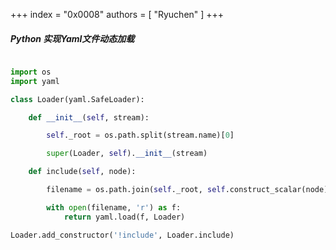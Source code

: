 +++
index = "0x0008"
authors = [
    "Ryuchen"
]
+++

##### Python 实现Yaml文件动态加载

```Python

import os
import yaml

class Loader(yaml.SafeLoader):

    def __init__(self, stream):

        self._root = os.path.split(stream.name)[0]

        super(Loader, self).__init__(stream)

    def include(self, node):

        filename = os.path.join(self._root, self.construct_scalar(node))

        with open(filename, 'r') as f:
            return yaml.load(f, Loader)

Loader.add_constructor('!include', Loader.include)

```